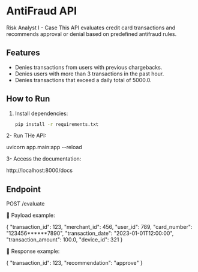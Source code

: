 # AntiFraud API

Risk Analyst I - Case
This API evaluates credit card transactions and recommends approval or denial based on predefined antifraud rules. 

##  Features

- Denies transactions from users with previous chargebacks.
- Denies users with more than 3 transactions in the past hour.
- Denies transactions that exceed a daily total of 5000.0.

##  How to Run

1. Install dependencies:

   ```bash
   pip install -r requirements.txt

2- Run THe API:

uvicorn app.main:app --reload

3- Access the documentation:

http://localhost:8000/docs

## Endpoint

POST /evaluate

🔸 Payload example:

{
  "transaction_id": 123,
  "merchant_id": 456,
  "user_id": 789,
  "card_number": "123456******7890",
  "transaction_date": "2023-01-01T12:00:00",
  "transaction_amount": 100.0,
  "device_id": 321
}

🔸 Response example:

{
  "transaction_id": 123,
  "recommendation": "approve"
}
